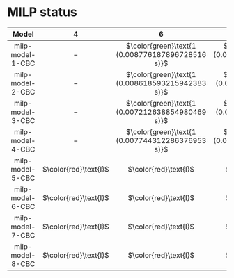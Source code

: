 # MILP status
| $\text{Model}$ | $4$ | $6$ | $8$ | $10$ | $12$ | $14$ | $16$ | $18$ | $20$ |
|:-:| :---:|:---:|:---:|:---:|:---:|:---:|:---:|:---:|:---:|
$\text{milp-model-1-CBC}$ | $-$ | $\color{green}\text{1 (0.008776187896728516 s)}$ | $\color{green}\text{1 (0.022736310958862305 s)}$ | $\color{green}\text{1 (0.08350324630737305 s)}$ | 
$\text{milp-model-2-CBC}$ | $-$ | $\color{green}\text{1 (0.008618593215942383 s)}$ | $\color{green}\text{1 (0.05021166801452637 s)}$ | $\color{green}\text{1 (0.7450203895568848 s)}$ | 
$\text{milp-model-3-CBC}$ | $-$ | $\color{green}\text{1 (0.007212638854980469 s)}$ | $\color{green}\text{1 (0.04252052307128906 s)}$ | $\color{green}\text{1 (0.024564504623413086 s)}$ | 
$\text{milp-model-4-CBC}$ | $-$ | $\color{green}\text{1 (0.007744312286376953 s)}$ | $\color{green}\text{1 (0.014292478561401367 s)}$ | $\color{green}\text{1 (0.03757739067077637 s)}$ | 
$\text{milp-model-5-CBC}$ | $\color{red}\text{I}$ | $\color{red}\text{I}$ | $\color{red}\text{I}$ | 
$\text{milp-model-6-CBC}$ | $\color{red}\text{I}$ | $\color{red}\text{I}$ | $\color{red}\text{I}$ | 
$\text{milp-model-7-CBC}$ | $\color{red}\text{I}$ | $\color{red}\text{I}$ | $\color{red}\text{I}$ | 
$\text{milp-model-8-CBC}$ | $\color{red}\text{I}$ | $\color{red}\text{I}$ | $\color{red}\text{I}$ | 
